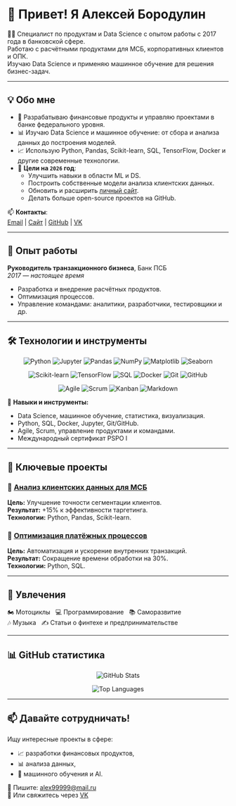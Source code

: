 # 👋 Привет! Я Алексей Бородулин

👨‍💻 Специалист по продуктам и Data Science с опытом работы с 2017 года в банковской сфере.  
Работаю с расчётными продуктами для МСБ, корпоративных клиентов и ОПК.  
Изучаю Data Science и применяю машинное обучение для решения бизнес-задач.

---

## 💡 Обо мне

- 🔧 Разрабатываю финансовые продукты и управляю проектами в банке федерального уровня.  
- 📊 Изучаю Data Science и машинное обучение: от сбора и анализа данных до построения моделей.  
- 📈 Использую Python, Pandas, Scikit-learn, SQL, TensorFlow, Docker и другие современные технологии.  
- 🎯 **Цели на `2026` год**:
  - Улучшить навыки в области ML и DS.
  - Построить собственные модели анализа клиентских данных.
  - Обновить и расширить [личный сайт](https://borodulin.expert).
  - Делать больше open-source проектов на GitHub.

📫 **Контакты**:  
[Email](mailto:alex99999@mail.ru) | [Сайт](https://borodulin.expert) | [GitHub](https://github.com/AlexeyBoroda) | [VK](https://vk.com/borodulin_expert)

---

## 💼 Опыт работы

**Руководитель транзакционного бизнеса**, Банк ПСБ  
*2017 — настоящее время*

- Разработка и внедрение расчётных продуктов.  
- Оптимизация процессов.  
- Управление командами: аналитики, разработчики, тестировщики и др.

---

## 🛠 Технологии и инструменты

<div align="center">

<!-- Badges | Flat-Square style | 6 per row -->
  
![Python](https://img.shields.io/badge/-Python-3776AB?logo=python&logoColor=white&style=flat-square)
![Jupyter](https://img.shields.io/badge/-Jupyter-F37626?logo=jupyter&logoColor=white&style=flat-square)
![Pandas](https://img.shields.io/badge/-Pandas-150458?logo=pandas&logoColor=white&style=flat-square)
![NumPy](https://img.shields.io/badge/-NumPy-013243?logo=numpy&logoColor=white&style=flat-square)
![Matplotlib](https://img.shields.io/badge/-Matplotlib-11557C?style=flat-square)
![Seaborn](https://img.shields.io/badge/-Seaborn-2E3B4E?style=flat-square)

![Scikit-learn](https://img.shields.io/badge/-Scikit--Learn-F7931E?logo=scikit-learn&logoColor=white&style=flat-square)
![TensorFlow](https://img.shields.io/badge/-TensorFlow-FF6F00?logo=tensorflow&logoColor=white&style=flat-square)
![SQL](https://img.shields.io/badge/-SQL-4479A1?logo=mysql&logoColor=white&style=flat-square)
![Docker](https://img.shields.io/badge/-Docker-2496ED?logo=docker&logoColor=white&style=flat-square)
![Git](https://img.shields.io/badge/-Git-F05032?logo=git&logoColor=white&style=flat-square)
![GitHub](https://img.shields.io/badge/-GitHub-181717?logo=github&logoColor=white&style=flat-square)

![Agile](https://img.shields.io/badge/-Agile-0052CC?style=flat-square)
![Scrum](https://img.shields.io/badge/-Scrum-6DB33F?style=flat-square)
![Kanban](https://img.shields.io/badge/-Kanban-3178C6?style=flat-square)
![Markdown](https://img.shields.io/badge/-Markdown-000000?logo=markdown&logoColor=white&style=flat-square)


</div>

🧠 **Навыки и инструменты:**
- Data Science, машинное обучение, статистика, визуализация.
- Python, SQL, Docker, Jupyter, Git/GitHub.
- Agile, Scrum, управление продуктами и командами.
- Международный сертификат PSPO I

---

## 🚀 Ключевые проекты

### 🔹 [Анализ клиентских данных для МСБ](https://github.com/AlexeyBoroda/sme-segmentation)  
**Цель:** Улучшение точности сегментации клиентов.  
**Результат:** +15% к эффективности таргетинга.  
**Технологии:** Python, Pandas, Scikit-learn.

### 🔹 [Оптимизация платёжных процессов](https://github.com/AlexeyBoroda/payment-optimization)  
**Цель:** Автоматизация и ускорение внутренних транзакций.  
**Результат:** Сокращение времени обработки на 30%.  
**Технологии:** Python, SQL.

---

## 🎸 Увлечения

🏍 Мотоциклы &nbsp;&nbsp;💻 Программирование &nbsp;&nbsp;📚 Саморазвитие  
🎶 Музыка &nbsp;&nbsp;✍️ Статьи о финтехе и предпринимательстве

---

## 📊 GitHub статистика

<div align="center">

![GitHub Stats](https://github-readme-stats.vercel.app/api?username=AlexeyBoroda&show_icons=true&theme=gruvbox&hide_title=true&hide=stars)

![Top Languages](https://github-readme-stats.vercel.app/api/top-langs/?username=AlexeyBoroda&layout=compact&theme=gruvbox)

</div>

---

## 📫 Давайте сотрудничать!

Ищу интересные проекты в сфере:
- 📈 разработки финансовых продуктов,
- 📊 анализа данных,
- 🤖 машинного обучения и AI.

📧 Пишите: [alex99999@mail.ru](mailto:alex99999@mail.ru)  
🔗 Или свяжитесь через [VK](https://vk.com/borodulin_expert)

